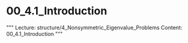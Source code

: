 # 00_4.1_Introduction

"""
Lecture: structure/4_Nonsymmetric_Eigenvalue_Problems
Content: 00_4.1_Introduction
"""

